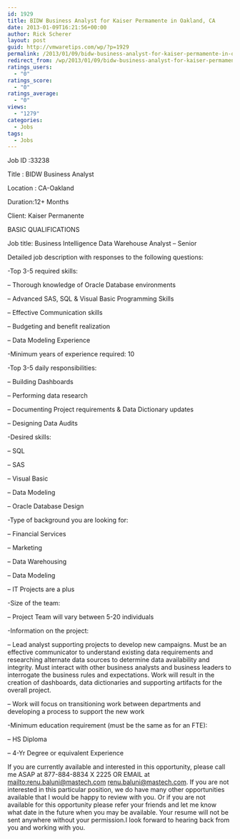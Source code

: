 ```yaml
---
id: 1929
title: BIDW Business Analyst for Kaiser Permamente in Oakland, CA
date: 2013-01-09T16:21:56+00:00
author: Rick Scherer
layout: post
guid: http://vmwaretips.com/wp/?p=1929
permalink: /2013/01/09/bidw-business-analyst-for-kaiser-permamente-in-oakland-ca/
redirect_from: /wp/2013/01/09/bidw-business-analyst-for-kaiser-permamente-in-oakland-ca/
ratings_users:
  - "0"
ratings_score:
  - "0"
ratings_average:
  - "0"
views:
  - "1279"
categories:
  - Jobs
tags:
  - Jobs
---
```

Job ID :33238

Title : BIDW Business Analyst 

Location : CA-Oakland

Duration:12+ Months

Client: Kaiser Permanente

BASIC QUALIFICATIONS 

Job title: Business Intelligence Data Warehouse Analyst &#8211; Senior 

Detailed job description with responses to the following questions: 

-Top 3-5 required skills: 

&#8211; Thorough knowledge of Oracle Database environments 

&#8211; Advanced SAS, SQL & Visual Basic Programming Skills 

&#8211; Effective Communication skills 

&#8211; Budgeting and benefit realization 

&#8211; Data Modeling Experience 

-Minimum years of experience required: 10 

-Top 3-5 daily responsibilities: 

&#8211; Building Dashboards 

&#8211; Performing data research 

&#8211; Documenting Project requirements & Data Dictionary updates 

&#8211; Designing Data Audits 

-Desired skills: 

&#8211; SQL 

&#8211; SAS 

&#8211; Visual Basic 

&#8211; Data Modeling 

&#8211; Oracle Database Design 

-Type of background you are looking for: 

&#8211; Financial Services 

&#8211; Marketing 

&#8211; Data Warehousing 

&#8211; Data Modeling 

&#8211; IT Projects are a plus 

-Size of the team: 

&#8211; Project Team will vary between 5-20 individuals 

-Information on the project: 

&#8211; Lead analyst supporting projects to develop new campaigns. Must be an effective communicator to understand existing data requirements and researching alternate data sources to determine data availability and integrity. Must interact with other business analysts and business leaders to interrogate the business rules and expectations. Work will result in the creation of dashboards, data dictionaries and supporting artifacts for the overall project. 

&#8211; Work will focus on transitioning work between departments and developing a process to support the new work 

-Minimum education requirement (must be the same as for an FTE): 

&#8211; HS Diploma 

&#8211; 4-Yr Degree or equivalent Experience

If you are currently available and interested in this opportunity, please call me ASAP at 877-884-8834 X 2225 OR EMAIL at <mailto:renu.baluni@mastech.com> renu.baluni@mastech.com. If you are not interested in this particular position, we do have many other opportunities available that I would be happy to review with you. Or if you are not available for this opportunity please refer your friends and let me know what date in the future when you may be available. Your resume will not be sent anywhere without your permission.I look forward to hearing back from you and working with you.